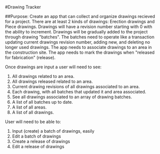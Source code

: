 #Drawing Tracker

##Purpose:
Create an app that can collect and organize drawings recieved for a project. There are at least 2 kinds of drawings: Erection drawings and Piece drawings. Drawings will have a revision number starting with 0 with the ability to increment. Drawings will be gradually added to the project through drawing "batches". The batches need to operate like a transaction updating current drawings revision number, adding new, and deleting no longer used drawings. The app needs to associate drawings to an area in the construction site. The app needs to mark the drawings when "released for fabrication" (release).

Once drawings are input a user will need to see:

1. All drawings related to an area.
1. All drawings released related to an area.
1. Current drawing revisions of all drawings associated to an area.
1. Each drawing, with all batches that updated it and area associated.
1. See all drawings associated to an array of drawing batches.
1. A list of all batches up to date.
1. A list of all areas.
1. A list of all drawings.

User will need to be able to:

1. Input (create) a batch of drawings, easily
1. Edit a batch of drawings
1. Create a release of drawings
1. Edit a release of drawings
